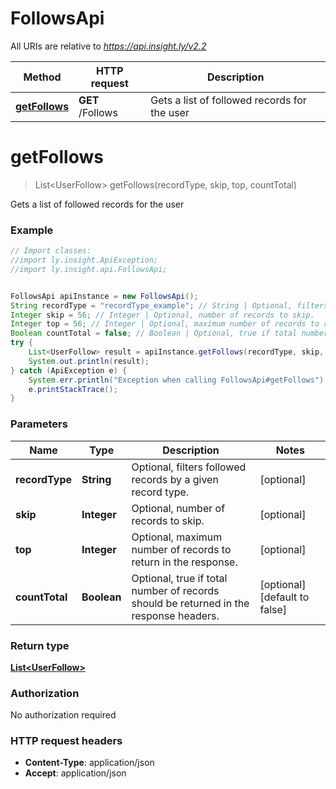 # FollowsApi

All URIs are relative to *https://api.insight.ly/v2.2*

Method | HTTP request | Description
------------- | ------------- | -------------
[**getFollows**](FollowsApi.md#getFollows) | **GET** /Follows | Gets a list of followed records for the user


<a name="getFollows"></a>
# **getFollows**
> List&lt;UserFollow&gt; getFollows(recordType, skip, top, countTotal)

Gets a list of followed records for the user

### Example
```java
// Import classes:
//import ly.insight.ApiException;
//import ly.insight.api.FollowsApi;


FollowsApi apiInstance = new FollowsApi();
String recordType = "recordType_example"; // String | Optional, filters followed records by a given record type.
Integer skip = 56; // Integer | Optional, number of records to skip.
Integer top = 56; // Integer | Optional, maximum number of records to return in the response.
Boolean countTotal = false; // Boolean | Optional, true if total number of records should be returned in the response headers.
try {
    List<UserFollow> result = apiInstance.getFollows(recordType, skip, top, countTotal);
    System.out.println(result);
} catch (ApiException e) {
    System.err.println("Exception when calling FollowsApi#getFollows");
    e.printStackTrace();
}
```

### Parameters

Name | Type | Description  | Notes
------------- | ------------- | ------------- | -------------
 **recordType** | **String**| Optional, filters followed records by a given record type. | [optional]
 **skip** | **Integer**| Optional, number of records to skip. | [optional]
 **top** | **Integer**| Optional, maximum number of records to return in the response. | [optional]
 **countTotal** | **Boolean**| Optional, true if total number of records should be returned in the response headers. | [optional] [default to false]

### Return type

[**List&lt;UserFollow&gt;**](UserFollow.md)

### Authorization

No authorization required

### HTTP request headers

 - **Content-Type**: application/json
 - **Accept**: application/json

